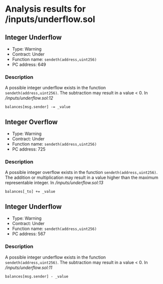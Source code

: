 # Analysis results for <TESTDATA>/inputs/underflow.sol

## Integer Underflow

- Type: Warning
- Contract: Under
- Function name: `sendeth(address,uint256)`
- PC address: 649

### Description

A possible integer underflow exists in the function `sendeth(address,uint256)`.
The subtraction may result in a value < 0.
In *<TESTDATA>/inputs/underflow.sol:12*

```
balances[msg.sender] -= _value
```

## Integer Overflow

- Type: Warning
- Contract: Under
- Function name: `sendeth(address,uint256)`
- PC address: 725

### Description

A possible integer overflow exists in the function `sendeth(address,uint256)`.
The addition or multiplication may result in a value higher than the maximum representable integer.
In *<TESTDATA>/inputs/underflow.sol:13*

```
balances[_to] += _value
```

## Integer Underflow

- Type: Warning
- Contract: Under
- Function name: `sendeth(address,uint256)`
- PC address: 567

### Description

A possible integer underflow exists in the function `sendeth(address,uint256)`.
The subtraction may result in a value < 0.
In *<TESTDATA>/inputs/underflow.sol:11*

```
balances[msg.sender] - _value
```
